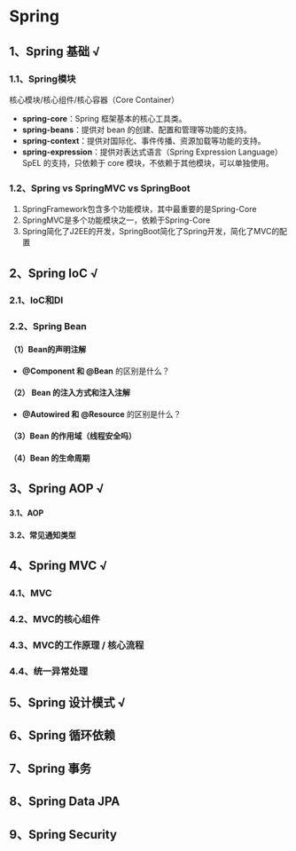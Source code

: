 # Spring



## 1、Spring 基础 √

### 1.1、Spring模块

核心模块/核心组件/核心容器（Core Container）

- **spring-core**：Spring 框架基本的核心工具类。
- **spring-beans**：提供对 bean 的创建、配置和管理等功能的支持。
- **spring-context**：提供对国际化、事件传播、资源加载等功能的支持。
- **spring-expression**：提供对表达式语言（Spring Expression Language） SpEL 的支持，只依赖于 core 模块，不依赖于其他模块，可以单独使用。

### 1.2、Spring vs SpringMVC vs SpringBoot

1. SpringFramework包含多个功能模块，其中最重要的是Spring-Core
2. SpringMVC是多个功能模块之一，依赖于Spring-Core
3. Spring简化了J2EE的开发，SpringBoot简化了Spring开发，简化了MVC的配置



## 2、Spring IoC √

### 2.1、IoC和DI

### 2.2、Spring Bean

#### （1）Bean的**声明**注解

- **@Component 和 @Bean** 的区别是什么？	

#### （2） Bean 的注入方式和注入注解

- **@Autowired 和 @Resource** 的区别是什么？

#### （3）Bean 的作用域（线程安全吗）

#### （4）Bean 的生命周期



## 3、Spring AOP √

#### 3.1、AOP

#### 3.2、常见通知类型



## 4、Spring MVC √

### 4.1、MVC

### 4.2、MVC的核心组件

### 4.3、MVC的工作原理 / 核心流程

### 4.4、统一异常处理



## 5、Spring 设计模式 √



## 6、Spring 循环依赖



## 7、Spring 事务



## 8、Spring Data JPA



## 9、Spring Security